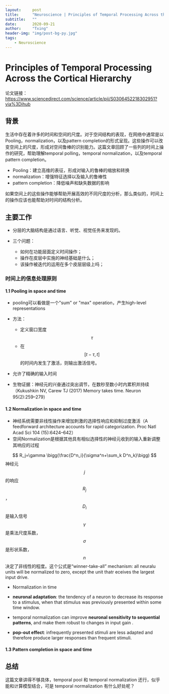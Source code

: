 ```yaml
---
layout:     post
title:      "Neuroscience | Principles of Temporal Processing Across the Cortical Hierarchy"
subtitle:   ""
date:       2020-09-21
author:     "Txing" 
header-img: "img/post-bg-py.jpg"
tags:
    - Neuroscience
---
```


# Principles of Temporal Processing Across the Cortical Hierarchy  

论文链接：https://www.sciencedirect.com/science/article/pii/S0306452218302951?via%3Dihub

## 背景

 生活中存在着许多的时间和空间的尺度。对于空间结构的表现，在网络中通常是以Pooling，normalization，以及pattern completion的形式呈现。这些操作可以改变空间上的尺度，形成对空间鲁棒的识别能力。这篇文章回顾了一些列的时间上操作的研究，帮助理解temporal polling，temporal normalization，以及temporal  pattern completion。

- Pooling：建立高维的表征，形成对输入的鲁棒的缩放和转换
- normalization：增强特征选择以及输入的鲁棒性
- pattern completion：降低噪声和缺失数据的影响

如果空间上的这些操作能够帮助开展高效的不同尺度的分析，那么类似的，时间上的操作应该也能帮助对时间的结构分析。

## 主要工作

- 分层的大脑结构是通过语言、听觉、视觉任务来发现的。


- 三个问题：
  - 如何在功能层面定义时间操作；
  - 操作在皮层中实施的神经基础是什么；
  - 该操作被迭代的运用在多个皮层层级上吗；

### 时间上的信息处理原则

#### 1.1 Pooling in space and time

- pooling可以看做是一个"sum" or "max" operation，产生high-level representations  

- 方法：
  - 定义窗口宽度$$\tau$$
  - 在$$[t-\tau,t]$$的时间内发生了激活，则输出激活信号。
- 允许了精确的输入时间

- 生物证据：神经元的兴奋通过突出调节，在数秒至数小时内累积并持续（Kukushkin NV, Carew TJ (2017) Memory takes time. Neuron 95(2):259–279）

#### 1.2 Normalization in space and time  

- 神经系统需要非线性操作来增加刺激的选择性响应和抑制过度激活（A feedforward architecture accounts for rapid categorization. Proc Natl Acad Sci 104 (15):6424–642）
- 空间Normalization是根据其他具有相似选择性的神经元收到的输入重新调整其响应的过程

$$
R_j=\gamma \bigg(\frac{D^n_i}{\sigma^n+\sum_k D^n_k}\bigg)
$$
神经元$$j$$的响应 $$R_j$$ ，$$D_i$$ 是输入信号$$\gamma$$是乘法尺度系数，$$\sigma$$是形状系数，$$n$$决定了非线性的程度。这个公式是“winner-take-all” mechanism: all neuralu units will be normalized to zero, except the unit thatr eceives the largest input drive.  

- Normalization in time  

- **neuronal adaptation**: the tendency of a neuron to decrease its response to a stimulus, when that stimulus was previously presented within some time window.
- temporal normalization can improve **neuronal sensitivity to sequential patterns**, and make them robust to changes in input gain  .
- **pop-out effect**: infrequently presented stimuli are less adapted and therefore produce larger responses than frequent stimuli.  

#### 1.3 Pattern completion in space and time  



## 总结

这篇文章讲得不够具体，temporal  pool 和 temporal  normalization 还行，似乎能和计算模型结合，可是 temporal  normalization 有什么好处呢？



